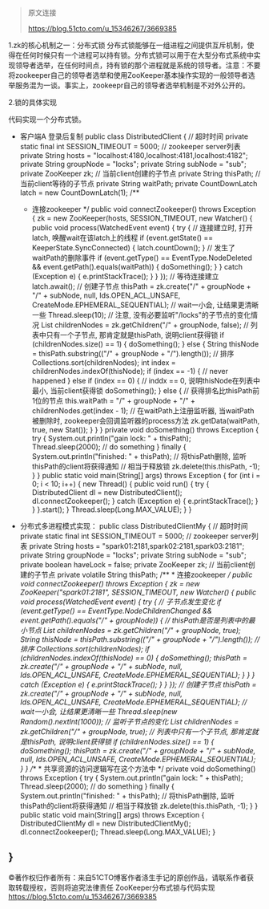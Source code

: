 > 原文连接
>
> https://blog.51cto.com/u_15346267/3669385





1.zk的核心机制之一：分布式锁
       分布式锁能够在一组进程之间提供互斥机制，使得在任何时候只有一个进程可以持有锁。分布式锁可以用于在大型分布式系统中实现领导者选举，在任何时间点，持有锁的那个进程就是系统的领导者。注意：不要将zookeeper自己的领导者选举和使用ZooKeeper基本操作实现的一般领导者选举服务混为一谈。事实上，zookeepr自己的领导者选举机制是不对外公开的。
      
  2.锁的具体实现
        
代码实现一个分布式锁。

- 客户端A
登录后复制
public class DistributedClient {
    // 超时时间
    private static final int SESSION_TIMEOUT = 5000;
    // zookeeper server列表
    private String hosts = "localhost:4180,localhost:4181,localhost:4182";
    private String groupNode = "locks";
    private String subNode = "sub";
    private ZooKeeper zk;
    // 当前client创建的子节点
    private String thisPath;
    // 当前client等待的子节点
    private String waitPath;
    private CountDownLatch latch = new CountDownLatch(1);
    /**
     * 连接zookeeper
        */
      public void connectZookeeper() throws Exception {
        zk = new ZooKeeper(hosts, SESSION_TIMEOUT, new Watcher() {
            public void process(WatchedEvent event) {
                try {
                    // 连接建立时, 打开latch, 唤醒wait在该latch上的线程
                    if (event.getState() == KeeperState.SyncConnected) {
                        latch.countDown();
                    }
                    // 发生了waitPath的删除事件
                    if (event.getType() == EventType.NodeDeleted && event.getPath().equals(waitPath)) {
                        doSomething();
                    }
                } catch (Exception e) {
                    e.printStackTrace();
                }
            }
        });
        // 等待连接建立
        latch.await();
        // 创建子节点
        thisPath = zk.create("/" + groupNode + "/" + subNode, null, Ids.OPEN_ACL_UNSAFE,
                CreateMode.EPHEMERAL_SEQUENTIAL);
        // wait一小会, 让结果更清晰一些
        Thread.sleep(10);
        // 注意, 没有必要监听"/locks"的子节点的变化情况
        List<String> childrenNodes = zk.getChildren("/" + groupNode, false);
        // 列表中只有一个子节点, 那肯定就是thisPath, 说明client获得锁
        if (childrenNodes.size() == 1) {
            doSomething();
        } else {
            String thisNode = thisPath.substring(("/" + groupNode + "/").length());
            // 排序
            Collections.sort(childrenNodes);
            int index = childrenNodes.indexOf(thisNode);
            if (index == -1) {
                // never happened
            } else if (index == 0) {
                // inddx == 0, 说明thisNode在列表中最小, 当前client获得锁
                doSomething();
            } else {
                // 获得排名比thisPath前1位的节点
                this.waitPath = "/" + groupNode + "/" + childrenNodes.get(index - 1);
                // 在waitPath上注册监听器, 当waitPath被删除时, zookeeper会回调监听器的process方法
                zk.getData(waitPath, true, new Stat());
            }
        }
      }
      private void doSomething() throws Exception {
        try {
            System.out.println("gain lock: " + thisPath);
            Thread.sleep(2000);
            // do something
        } finally {
            System.out.println("finished: " + thisPath);
            // 将thisPath删除, 监听thisPath的client将获得通知
            // 相当于释放锁
            zk.delete(this.thisPath, -1);
        }
      }
      public static void main(String[] args) throws Exception {
        for (int i = 0; i < 10; i++) {
            new Thread() {
                public void run() {
                    try {
                        DistributedClient dl = new DistributedClient();
                        dl.connectZookeeper();
                    } catch (Exception e) {
                        e.printStackTrace();
                    }
                }
            }.start();
        }
        Thread.sleep(Long.MAX_VALUE);
      }
      }


- 分布式多进程模式实现：
  public class DistributedClientMy {
     // 超时时间
     private static final int SESSION_TIMEOUT = 5000;
     // zookeeper server列表
     private String hosts = "spark01:2181,spark02:2181,spark03:2181";
     private String groupNode = "locks";
     private String subNode = "sub";
     private boolean haveLock = false;
     private ZooKeeper zk;
     // 当前client创建的子节点
     private volatile String thisPath;
     /**
      * 连接zookeeper
      */
     public void connectZookeeper() throws Exception {
         zk = new ZooKeeper("spark01:2181", SESSION_TIMEOUT, new Watcher() {
              public void process(WatchedEvent event) {
                   try {
                       // 子节点发生变化
                       if (event.getType() == EventType.NodeChildrenChanged && event.getPath().equals("/" + groupNode)) {
                            // thisPath是否是列表中的最小节点
                            List<String> childrenNodes = zk.getChildren("/" + groupNode, true);
                            String thisNode = thisPath.substring(("/" + groupNode + "/").length());
                            // 排序
                            Collections.sort(childrenNodes);
                            if (childrenNodes.indexOf(thisNode) == 0) {
                                 doSomething();
                                 thisPath = zk.create("/" + groupNode + "/" + subNode, null, Ids.OPEN_ACL_UNSAFE,
                                          CreateMode.EPHEMERAL_SEQUENTIAL);
                            }
                       }
                   } catch (Exception e) {
                       e.printStackTrace();
                   }
              }
         });
         // 创建子节点
         thisPath = zk.create("/" + groupNode + "/" + subNode, null, Ids.OPEN_ACL_UNSAFE,
                   CreateMode.EPHEMERAL_SEQUENTIAL);
         // wait一小会, 让结果更清晰一些
         Thread.sleep(new Random().nextInt(1000));
         // 监听子节点的变化
         List<String> childrenNodes = zk.getChildren("/" + groupNode, true);
         // 列表中只有一个子节点, 那肯定就是thisPath, 说明client获得锁
         if (childrenNodes.size() == 1) {
              doSomething();
              thisPath = zk.create("/" + groupNode + "/" + subNode, null, Ids.OPEN_ACL_UNSAFE,
                       CreateMode.EPHEMERAL_SEQUENTIAL);
         }
     }
     /**
      * 共享资源的访问逻辑写在这个方法中
      */
     private void doSomething() throws Exception {
         try {
              System.out.println("gain lock: " + thisPath);
              Thread.sleep(2000);
              // do something
         } finally {
              System.out.println("finished: " + thisPath);
              // 将thisPath删除, 监听thisPath的client将获得通知
              // 相当于释放锁
              zk.delete(this.thisPath, -1);
         }
     }
     public static void main(String[] args) throws Exception {
         DistributedClientMy dl = new DistributedClientMy();
         dl.connectZookeeper();
         Thread.sleep(Long.MAX_VALUE);
     }


}
-----------------------------------
©著作权归作者所有：来自51CTO博客作者涤生手记的原创作品，请联系作者获取转载授权，否则将追究法律责任
ZooKeeper分布式锁与代码实现
https://blog.51cto.com/u_15346267/3669385